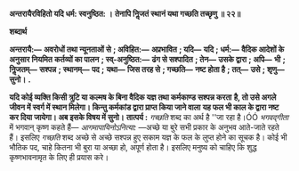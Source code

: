 **अन्तरायैरविहितो यदि धर्म: स्वनुष्ठित: ।** **तेनापि निॢजतं स्थानं यथा गच्छति तच्छृणु ॥ २२॥** 

**शब्दार्थ** 

**अन्तरायै:—** **अवरोधों तथा न्यूनताओं से** **; अविहित:—** **अप्रभावित** **; यदि—** **यदि** **; धर्म:—** **वैदिक आदेशों के अनुसार नियमित** **कर्तव्यों का पालन** **; स्व्-अनुष्ठित:—** **ढंग से सश्पादित** **; तेन—** **उसके द्वारा** **; अपि—** **भी** **; निॢजतम्—** **सश्पन्न** **; स्थानम्—** **पद** **;** **यथा—** **जिस तरह से** **; गच्छति—** **नष्ट होता है** **; तत्—** **उसे** **; शृणु—** **सुनो।** **.** 

**यदि कोई व्यक्ति किसी त्रुटि या कल्मष के बिना वैदिक यज्ञ तथा कर्मकाण्ड सश्पन्न करता** **है, तो उसे अगले जीवन में स्वर्ग में स्थान मिलेगा। किन्तु कर्मकांड द्वारा प्राप्त किया जाने वाला** **यह फल भी काल के द्वारा नष्ट कर दिया जायेगा। अब इसके विषय में सुनो।** **तात्पर्य :** *गच्छति* शब्द का अर्थ है ''जा रहा है।ÓÓ *भगवद्गीता* में भगवान् कृष्ण कहते हैं— *आगमापायिनोऽनित्या:* —अच्छे या बुरे सभी प्रकार के अनुभव आते-जाते रहते हैं। इसलिए *गच्छति*  शब्द अच्छे से अच्छे सश्पन्न हुए सकाम यज्ञ के फल के लुप्त होने का सूचक है। कोई भी भौतिक पद, चाहे कितना भी बुरा या अच्छा हो, अपूर्ण होता है। इसलिए मनुष्य को चाहिए कि शुद्ध कृष्णभावनामृत के लिए ही प्रयास करे।  